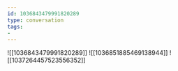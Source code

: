```yaml
---
id: 1036843479991820289
type: conversation
tags:
- 
---
```

![[1036843479991820289]]
![[1036851885469138944]]
![[1037264457523556352]]

